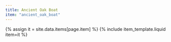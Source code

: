 ```yaml
---
title: Ancient Oak Boat
item: "ancient_oak_boat"
---
```


{% assign it = site.data.items[page.item] %}
{% include item_template.liquid item=it %}

